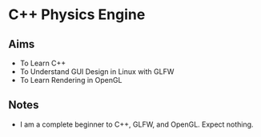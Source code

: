 # C++ Physics Engine

## Aims

* To Learn C++
* To Understand GUI Design in Linux with GLFW
* To Learn Rendering in OpenGL

## Notes

* I am a complete beginner to C++, GLFW, and OpenGL. Expect nothing.
